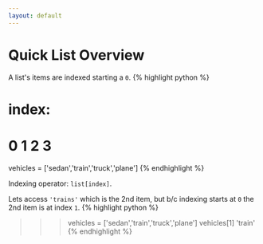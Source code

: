 ```yaml
---
layout: default
---
```


# Quick List Overview

A list's items are indexed starting a `0`.
{% highlight python %}
# index:
#              0       1       2       3
vehicles = ['sedan','train','truck','plane']
{% endhighlight %}


Indexing operator: `list[index]`.

Lets access `'trains'` which is the 2nd item, but b/c indexing starts at `0` the 2nd item is at index `1`.
{% highlight python %}
>>> vehicles = ['sedan','train','truck','plane']
>>> vehicles[1]
>>> 'train'
{% endhighlight %}

